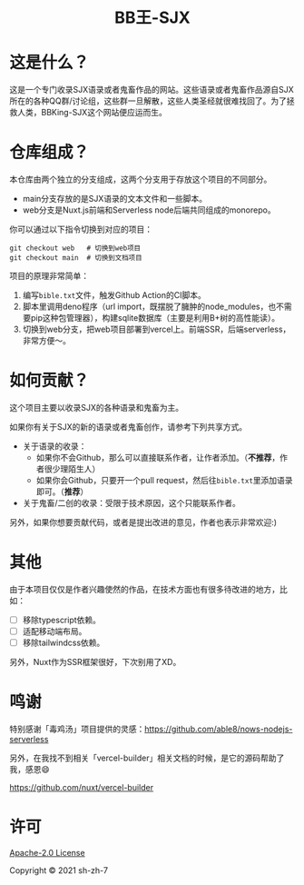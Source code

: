 <h1 align="center">BB王-SJX</h1>

# 这是什么？

这是一个专门收录SJX语录或者鬼畜作品的网站。这些语录或者鬼畜作品源自SJX所在的各种QQ群/讨论组，这些群一旦解散，这些人类圣经就很难找回了。为了拯救人类，BBKing-SJX这个网站便应运而生。



# 仓库组成？

本仓库由两个独立的分支组成，这两个分支用于存放这个项目的不同部分。

- main分支存放的是SJX语录的文本文件和一些脚本。
- web分支是Nuxt.js前端和Serverless node后端共同组成的monorepo。

你可以通过以下指令切换到对应的项目：

```shell
git checkout web   # 切换到web项目
git checkout main  # 切换到文档项目
```

项目的原理非常简单：

1. 编写`bible.txt`文件，触发Github Action的CI脚本。
2. 脚本里调用deno程序（url import，既摆脱了臃肿的node_modules，也不需要pip这种包管理器），构建sqlite数据库（主要是利用B+树的高性能读）。
3. 切换到web分支，把web项目部署到vercel上。前端SSR，后端serverless，非常方便～。



# 如何贡献？

这个项目主要以收录SJX的各种语录和鬼畜为主。

如果你有关于SJX的新的语录或者鬼畜创作，请参考下列共享方式。

- 关于语录的收录：
    - 如果你不会Github，那么可以直接联系作者，让作者添加。（**不推荐**，作者很少理陌生人）
    - 如果你会Github，只要开一个pull request，然后往`bible.txt`里添加语录即可。（**推荐**）
- 关于鬼畜/二创的收录：受限于技术原因，这个只能联系作者。

另外，如果你想要贡献代码，或者是提出改进的意见，作者也表示非常欢迎:)



# 其他

由于本项目仅仅是作者兴趣使然的作品，在技术方面也有很多待改进的地方，比如：

- [ ] 移除typescript依赖。
- [ ] 适配移动端布局。
- [ ] 移除tailwindcss依赖。

另外，Nuxt作为SSR框架很好，下次别用了XD。



# 鸣谢

特别感谢「毒鸡汤」项目提供的灵感：https://github.com/able8/nows-nodejs-serverless

另外，在我找不到相关「vercel-builder」相关文档的时候，是它的源码帮助了我，感恩😄

https://github.com/nuxt/vercel-builder



# 许可

[Apache-2.0 License](LICENSE)

Copyright ©️ 2021 sh-zh-7